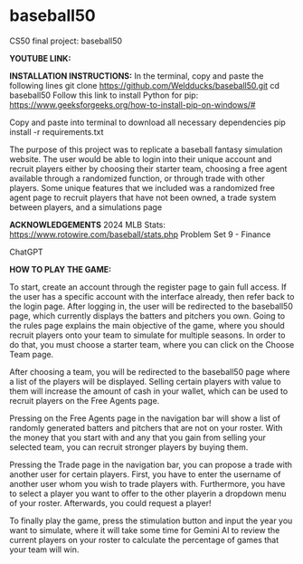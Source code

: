 # baseball50
CS50 final project: baseball50

**YOUTUBE LINK:**

**INSTALLATION INSTRUCTIONS:**
In the terminal, copy and paste the following lines
git clone https://github.com/Weldducks/baseball50.git
cd baseball50
Follow this link to install Python for pip: https://www.geeksforgeeks.org/how-to-install-pip-on-windows/#

Copy and paste into terminal to download all necessary dependencies
pip install -r requirements.txt

The purpose of this project was to replicate a baseball fantasy simulation website. The user would be able to login into their unique account and recruit players either by choosing their starter team, choosing a free agent available through a randomized function, or through trade with other players. Some unique features that we included was a randomized free agent page to recruit players that have not been owned, a trade system between players, and a simulations page

**ACKNOWLEDGEMENTS**
2024 MLB Stats:
https://www.rotowire.com/baseball/stats.php
Problem Set 9 - Finance

ChatGPT

**HOW TO PLAY THE GAME:**

To start, create an account through the register page to gain full access. If the user has a specific account with the interface already, then refer back to the login page. After logging in, the user will be redirected to the baseball50 page, which currently displays the batters and pitchers you own. Going to the rules page explains the main objective of the game, where you should recruit players onto your team to simulate for multiple seasons. In order to do that, you must choose a starter team, where you can click on the Choose Team page.

After choosing a team, you will be redirected to the baseball50 page where a list of the players will be displayed. Selling certain players with value to them will increase the amount of cash in your wallet, which can be used to recruit players on the Free Agents page.

Pressing on the Free Agents page in the navigation bar will show a list of randomly generated batters and pitchers that are not on your roster. With the money that you start with and any that you gain from selling your selected team, you can recruit stronger players by buying them.

Pressing the Trade page in the navigation bar, you can propose a trade with another user for certain players. First, you have to enter the username of another user whom you wish to trade players with. Furthermore, you have to select a player you want to offer to the other playerin a dropdown menu of your roster. Afterwards, you could request a player!


To finally play the game, press the stimulation button and input the year you want to simulate, where it will take some time for Gemini AI to review the current players on your roster to calculate the percentage of games that your team will win.

